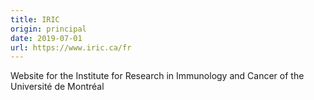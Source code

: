 ```yaml
---
title: IRIC
origin: principal
date: 2019-07-01
url: https://www.iric.ca/fr
---
```


Website for the Institute for Research in Immunology and Cancer of the Université de Montréal

<!--more-->
